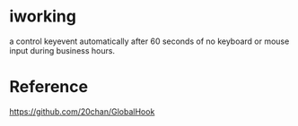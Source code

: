 # iworking
a control keyevent automatically after 60 seconds of no keyboard or mouse input during business hours.

# Reference
https://github.com/20chan/GlobalHook
